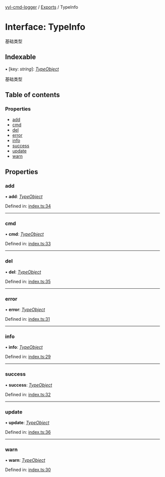 [yyl-cmd-logger](../README.md) / [Exports](../modules.md) / TypeInfo

# Interface: TypeInfo

基础类型

## Indexable

▪ [key: *string*]: [*TypeObject*](typeobject.md)

基础类型

## Table of contents

### Properties

- [add](typeinfo.md#add)
- [cmd](typeinfo.md#cmd)
- [del](typeinfo.md#del)
- [error](typeinfo.md#error)
- [info](typeinfo.md#info)
- [success](typeinfo.md#success)
- [update](typeinfo.md#update)
- [warn](typeinfo.md#warn)

## Properties

### add

• **add**: [*TypeObject*](typeobject.md)

Defined in: [index.ts:34](https://github.com/jackness1208/yyl-cmd-logger/blob/663833b/src/index.ts#L34)

___

### cmd

• **cmd**: [*TypeObject*](typeobject.md)

Defined in: [index.ts:33](https://github.com/jackness1208/yyl-cmd-logger/blob/663833b/src/index.ts#L33)

___

### del

• **del**: [*TypeObject*](typeobject.md)

Defined in: [index.ts:35](https://github.com/jackness1208/yyl-cmd-logger/blob/663833b/src/index.ts#L35)

___

### error

• **error**: [*TypeObject*](typeobject.md)

Defined in: [index.ts:31](https://github.com/jackness1208/yyl-cmd-logger/blob/663833b/src/index.ts#L31)

___

### info

• **info**: [*TypeObject*](typeobject.md)

Defined in: [index.ts:29](https://github.com/jackness1208/yyl-cmd-logger/blob/663833b/src/index.ts#L29)

___

### success

• **success**: [*TypeObject*](typeobject.md)

Defined in: [index.ts:32](https://github.com/jackness1208/yyl-cmd-logger/blob/663833b/src/index.ts#L32)

___

### update

• **update**: [*TypeObject*](typeobject.md)

Defined in: [index.ts:36](https://github.com/jackness1208/yyl-cmd-logger/blob/663833b/src/index.ts#L36)

___

### warn

• **warn**: [*TypeObject*](typeobject.md)

Defined in: [index.ts:30](https://github.com/jackness1208/yyl-cmd-logger/blob/663833b/src/index.ts#L30)
